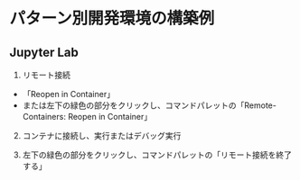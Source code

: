 # パターン別開発環境の構築例

## Jupyter Lab

1. リモート接続
  - 「Reopen in Container」
  - または左下の緑色の部分をクリックし、コマンドパレットの「Remote-Containers: Reopen in Container」

2. コンテナに接続し、実行またはデバッグ実行

3. 左下の緑色の部分をクリックし、コマンドパレットの「リモート接続を終了する」
